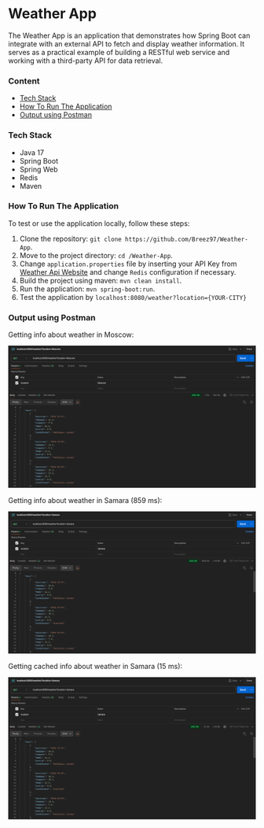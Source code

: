 # Weather App

The Weather App is an application that demonstrates how Spring Boot can integrate with an external API to fetch and
display weather information. It serves as a practical example of building a RESTful web service and working with a
third-party API for data retrieval.

### Content

- [Tech Stack](#tech-stack)
- [How To Run The Application](#how-to-run-the-application)
- [Output using Postman](#output-using-postman)

### Tech Stack

- Java 17
- Spring Boot
- Spring Web
- Redis
- Maven

### How To Run The Application

To test or use the application locally, follow these steps:

1. Clone the repository: `git clone https://github.com/Breez97/Weather-App`.
2. Move to the project directory: `cd /Weather-App`.
3. Change `application.properties` file by inserting your API Key
   from [Weather Api Website](https://www.visualcrossing.com/weather-api) and change `Redis` configuration if necessary.
4. Build the project using maven: `mvn clean install`.
5. Run the application: `mvn spring-boot:run`.
6. Test the application by `localhost:8080/weather?location={YOUR-CITY}`

### Output using Postman

Getting info about weather in Moscow:

![Weather In Moscow](./img/weather_moscow.png)

Getting info about weather in Samara (859 ms):

![Weather in Samara](./img/weather_samara.png)

Getting cached info about weather in Samara (15 ms):

![Weather In Samara Cached](./img/weather_samara_cached.png)
